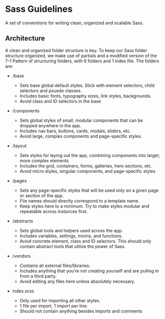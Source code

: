 # Sass Guidelines
A set of conventions for writing clean, organized and scalable Sass.

## Architecture
A clean and organized folder structure is key. To keep our Sass folder structure organized, we make use of partials and a modified version of the 7-1 Pattern of structuring folders, with 6 folders and 1 index file. The folders are:

- /base
  - Sets base global default styles. Stick with element selectors, child selectors and psuedo classes.
  - Includes basic fonts, typography sizes, link styles, backgrounds.
  - Avoid class and ID selectors in the base
- /components
  - Sets global styles of small, modular components that can be dropped anywhere in the app.
  - Includes nav bars, buttons, cards, modals, sliders, etc.
  - Avoid large, complex components and page-specific styles.
- /layout
  - Sets styles for laying out the app, combining components into larger, more complex elements
  - Includes the grid, containers, forms, galleries, hero sections, etc.
  - Avoid micro styles, singular components, and page-specific styles
- /pages
  - Sets any page-specific styles that will be used only on a given page or section of the app.
  - File names should directly correspond to a template name.
  - Keep styles here to a minimum. Try to make styles modular and repeatable across instances first.
- /abstracts
  - Sets global tools and helpers used across the app.
  - Includes variables, settings, mixins, and functions.
  - Avoid concrete element, class and ID selectors. This should only contain abstract tools that utilize the power of Sass.
- /vendors
  - Contains all external files/libraries.
  - Includes anything that you're not creating yourself and are pulling in from a third party.
  - Avoid editing any files here unless absolutely necessary.

- index.scss
  - Only used for importing all other styles.
  - 1 file per import, 1 import per line.
  - Should not contain anything besides imports and comments
